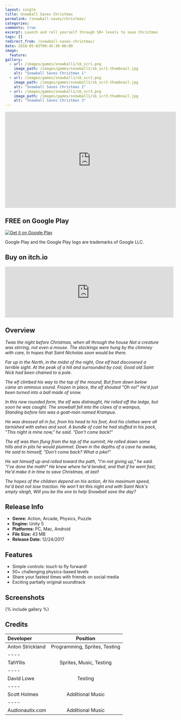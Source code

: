 ```yaml
---
layout: single
title: Snowball Saves Christmas
permalink: /snowball-saves/christmas/
categories:
comments: true
excerpt: Launch and roll yourself through 50+ levels to save Christmas!
tags: []
redirect_from: /snowball-saves-christmas/
date: 2018-05-03T00:45:30-06:00
image:
  feature:
gallery:
  - url: /images/games/snowball1/sb_scr1.png
    image_path: /images/games/snowball1/sb_scr1-thumbnail.jpg
    alt: "Snowball Saves Christmas 1"
  - url: /images/games/snowball1/sb_scr2.png
    image_path: /images/games/snowball1/sb_scr2-thumbnail.jpg
    alt: "Snowball Saves Christmas 2"
  - url: /images/games/snowball1/sb_scr3.png
    image_path: /images/games/snowball1/sb_scr3-thumbnail.jpg
    alt: "Snowball Saves Christmas 3"
---
```


<iframe width="560" height="315" src="https://www.youtube.com/embed/t8esSj_-_6Q" frameborder="0" gesture="media" allow="encrypted-media" allowfullscreen></iframe>

## FREE on Google Play
<a href='https://play.google.com/store/apps/details?id=com.GoldbarGames.SnowballSavesChristmas&pcampaignid=MKT-Other-global-all-co-prtnr-py-PartBadge-Mar2515-1'><img alt='Get it on Google Play' src='https://play.google.com/intl/en_us/badges/images/generic/en_badge_web_generic.png'/></a>

Google Play and the Google Play logo are trademarks of Google LLC.

## Buy on itch.io
<iframe frameborder="0" src="https://itch.io/embed/207341?dark=true" width="552" height="167"></iframe>

## Overview

<i>Twas the night before Christmas, when all through the house
Not a creature was stirring, not even a mouse.
The stockings were hung by the chimney with care,
In hopes that Saint Nicholas soon would be there.</i>

<i>Far up in the North, in the midst of the night,
One elf had discovered a terrible sight.
At the peak of a hill and surrounded by coal,
Good old Saint Nick had been chained to a pole.</i>

<i>The elf climbed his way to the top of the mound,
But from down below came an ominous sound.
Frozen in place, the elf shouted "Oh no!"
He'd just been turned into a ball made of snow.</i>

<i>In this new rounded form, the elf was distraught,
He rolled off the ledge, but soon he was caught.
The snowball fell into the claws of a wampus,
Standing before him was a goat-man named Krampus.</i>

<i>He was dressed all in fur, from his head to his foot,
And his clothes were all tarnished with ashes and soot.
A bundle of coal he had stuffed in his pack,
"This night is mine now," he said. "Don't come back!"</i>

<i>The elf was then flung from the top of the summit,
He rolled down some hills and in pits he would plummet.
Down in the depths of a cave he awoke,
He said to himself, "Don't come back? What a joke!"</i>

<i>He sat himself up and rolled toward the path,
"I'm not giving up," he said. "I've done the math!"
He knew where he'd landed, and that if he went fast,
He'd make it in time to save Christmas, at last!</i>

<i>The hopes of the children depend on his action,
At his maximum speed, he'd best not lose traction.
He won't let this night end with Saint Nick's empty sleigh,
Will you be the one to help Snowball save the day?</i>

## Release Info
<ul>
  <li><b>Genre:</b> Action, Arcade, Physics, Puzzle</li>
  <li><b>Engine:</b> Unity 5</li>
  <li><b>Platforms:</b> PC, Mac, Android</li>
  <li><b>File Size:</b> 43 MB</li>
  <li><b>Release Date:</b> 12/24/2017</li>
</ul>

## Features
<ul>
  <li>Simple controls: touch to fly forward!</li>
  <li>50+ challenging physics-based levels</li>
  <li>Share your fastest times with friends on social media</li>
  <li>Exciting partially original soundtrack</li>
</ul>

## Screenshots

{% include gallery %}

## Credits

| Developer | Position |
|:--------|:-------:|
| Anton Strickland | Programming, Sprites, Testing   |
|----
| TahYllis | Sprites, Music, Testing  |
|----
| David Lowe | Testing |
|----
| Scott Holmes | Additional Music  |
|----
| Audionautix.com | Additional Music  |

